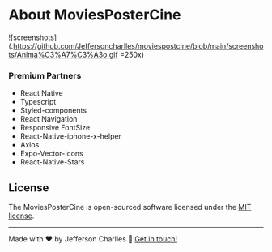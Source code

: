 

# About MoviesPosterCine

<!-- <h4 align="center">
  <img alt="moviespostcine" title="#moviespostcine" src="" />
</h4> -->

![screenshots](.https://github.com/Jeffersoncharlles/moviespostcine/blob/main/screenshots/Anima%C3%A7%C3%A3o.gif =250x)

<!-- ![](https://github.com/Jeffersoncharlles/moviespostcine/blob/main/screenshots/Group%201.png)
 -->

### Premium Partners

- React Native
- Typescript
- Styled-components
- React Navigation
- Responsive FontSize
- React-Native-iphone-x-helper
- Axios
- Expo-Vector-Icons
- React-Native-Stars

## License

The MoviesPosterCine is open-sourced software licensed under the [MIT license](LICENSE).

---

Made with ♥ by Jefferson Charlles :wave: [Get in touch!](https://www.linkedin.com/in/jeffersoncharlles/)
